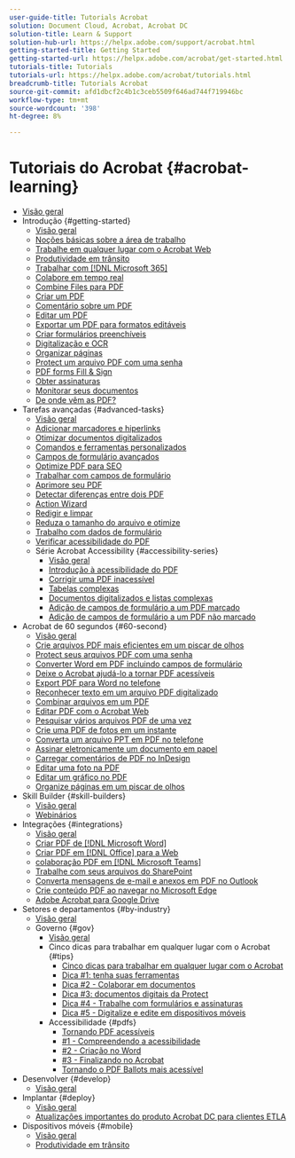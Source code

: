 ```yaml
---
user-guide-title: Tutorials Acrobat
solution: Document Cloud, Acrobat, Acrobat DC
solution-title: Learn & Support
solution-hub-url: https://helpx.adobe.com/support/acrobat.html
getting-started-title: Getting Started
getting-started-url: https://helpx.adobe.com/acrobat/get-started.html
tutorials-title: Tutorials
tutorials-url: https://helpx.adobe.com/acrobat/tutorials.html
breadcrumb-title: Tutorials Acrobat
source-git-commit: afd1dbcf2c4b1c3ceb5509f646ad744f719946bc
workflow-type: tm+mt
source-wordcount: '398'
ht-degree: 8%

---
```



# Tutoriais do Acrobat {#acrobat-learning}

+ [Visão geral](overview.md)
+ Introdução {#getting-started}
   + [Visão geral](getting-started/getting-started-overview.md)
   + [Noções básicas sobre a área de trabalho](getting-started/get-to-know-the-acrobat-dc-interface.md)
   + [Trabalhe em qualquer lugar com o Acrobat Web](getting-started/acrobatweb.md)
   + [Produtividade em trânsito](getting-started/productivity.md)
   + [Trabalhar com [!DNL Microsoft 365]](https://experienceleague.adobe.com/docs/document-cloud-learn/acrobat-learning/integrations/integrate-overview.html#microsoft)
   + [Colabore em tempo real](getting-started/collaborate.md)
   + [Combine Files para PDF](getting-started/combine-to-pdf.md)
   + [Criar um PDF](getting-started/create-pdf.md)
   + [Comentário sobre um PDF](getting-started/comment-on-pdf-files.md)
   + [Editar um PDF](getting-started/edit-pdf.md)
   + [Exportar um PDF para formatos editáveis](getting-started/export-pdf.md)
   + [Criar formulários preenchíveis](getting-started/create-fillable-forms.md)
   + [Digitalização e OCR](getting-started/scan-and-ocr.md)
   + [Organizar páginas](getting-started/organize.md)
   + [Protect um arquivo PDF com uma senha](getting-started/password-protect.md)
   + [PDF forms Fill &amp; Sign](getting-started/fill-and-sign.md)
   + [Obter assinaturas](getting-started/signatures.md)
   + [Monitorar seus documentos](getting-started/track.md)
   + [De onde vêm as PDF?](getting-started/where-do-pdfs-come-from.md)
+ Tarefas avançadas {#advanced-tasks}
   + [Visão geral](advanced-tasks/advanced-tasks-overview.md)
   + [Adicionar marcadores e hiperlinks](advanced-tasks/bookmarks.md)
   + [Otimizar documentos digitalizados](advanced-tasks/optimizescan.md)
   + [Comandos e ferramentas personalizados](advanced-tasks/custom.md)
   + [Campos de formulário avançados](advanced-tasks/advancedforms.md)
   + [Optimize PDF para SEO](advanced-tasks/optimizeseo.md)
   + [Trabalhar com campos de formulário](advanced-tasks/workforms.md)
   + [Aprimore seu PDF](advanced-tasks/enhance.md)
   + [Detectar diferenças entre dois PDF](advanced-tasks/compare.md)
   + [Action Wizard](advanced-tasks/action.md)
   + [Redigir e limpar](advanced-tasks/redact.md)
   + [Reduza o tamanho do arquivo e otimize](advanced-tasks/reduce.md)
   + [Trabalho com dados de formulário](advanced-tasks/formdata.md)
   + [Verificar acessibilidade do PDF](advanced-tasks/accessibility.md)
   + Série Acrobat Accessibility {#accessibility-series}
      + [Visão geral](advanced-tasks/accessibility-series.md)
      + [Introdução à acessibilidade do PDF](advanced-tasks/accessibilitysession1.md)
      + [Corrigir uma PDF inacessível](advanced-tasks/accessibilitysession2.md)
      + [Tabelas complexas](advanced-tasks/accessibilitysession3.md)
      + [Documentos digitalizados e listas complexas](advanced-tasks/accessibilitysession4.md)
      + [Adição de campos de formulário a um PDF marcado](advanced-tasks/accessibilitysession5.md)
      + [Adição de campos de formulário a um PDF não marcado](advanced-tasks/accessibilitysession6.md)
+ Acrobat de 60 segundos {#60-second}
   + [Visão geral](60-second/60-second-overview.md)
   + [Crie arquivos PDF mais eficientes em um piscar de olhos](60-second/optimize.md)
   + [Protect seus arquivos PDF com uma senha](60-second/protect.md)
   + [Converter Word em PDF incluindo campos de formulário](60-second/wordform.md)
   + [Deixe o Acrobat ajudá-lo a tornar PDF acessíveis](60-second/accessible.md)
   + [Export PDF para Word no telefone](60-second/exportwordphone.md)
   + [Reconhecer texto em um arquivo PDF digitalizado](60-second/textrecognition.md)
   + [Combinar arquivos em um PDF](60-second/combine-to-one-pdf.md)
   + [Editar PDF com o Acrobat Web](60-second/edit.md)
   + [Pesquisar vários arquivos PDF de uma vez](60-second/search.md)
   + [Crie uma PDF de fotos em um instante](60-second/photo.md)
   + [Converta um arquivo PPT em PDF no telefone](60-second/phone.md)
   + [Assinar eletronicamente um documento em papel](60-second/sign.md)
   + [Carregar comentários de PDF no InDesign](60-second/indesign.md)
   + [Editar uma foto na PDF](60-second/editphoto.md)
   + [Editar um gráfico no PDF](60-second/editgraphic.md)
   + [Organize páginas em um piscar de olhos](60-second/organize.md)
+ Skill Builder {#skill-builders}
   + [Visão geral](skill-builder/skill-builder-overview.md)
   + [Webinários](skill-builder/skill-builder-webinars.md)
+ Integrações {#integrations}
   + [Visão geral](integrate/integrate-overview.md)
   + [Criar PDF de [!DNL Microsoft Word]](integrate/createfromword.md)
   + [Criar PDF em [!DNL Office] para a Web](integrate/createofficeweb.md)
   + [colaboração PDF em [!DNL Microsoft Teams]](integrate/acrobatandteams.md)
   + [Trabalhe com seus arquivos do SharePoint](integrate/acrobatandsp.md)
   + [Converta mensagens de e-mail e anexos em PDF no Outlook](integrate/outlook.md)
   + [Crie conteúdo PDF ao navegar no Microsoft Edge](integrate/edge.md)
   + [Adobe Acrobat para Google Drive](integrate/acrobatandgoogle.md)
+ Setores e departamentos {#by-industry}
   + [Visão geral](industry/industry-overview.md)
   + Governo {#gov}
      + [Visão geral](industry/gov/gov-overview.md)
      + Cinco dicas para trabalhar em qualquer lugar com o Acrobat {#tips}
         + [Cinco dicas para trabalhar em qualquer lugar com o Acrobat](industry/gov/5-tips-for-working-anywhere-with-acrobat-dc-for-government.md)
         + [Dica #1: tenha suas ferramentas](industry/gov/get-your-tools.md)
         + [Dica #2 - Colaborar em documentos](industry/gov/collaborate-on-documents.md)
         + [Dica #3: documentos digitais da Protect](industry/gov/protect-digital-documents.md)
         + [Dica #4 - Trabalhe com formulários e assinaturas](industry/gov/work-with-forms-and-signatures.md)
         + [Dica #5 - Digitalize e edite em dispositivos móveis](industry/gov/scan-and-edit-on-mobile.md)
      + Accessibilidade {#pdfs}
         + [Tornando PDF acessíveis](industry/gov/making-pdfs-accessible.md)
         + [#1 - Compreendendo a acessibilidade](industry/gov/understanding-accessibility.md)
         + [#2 - Criação no Word](industry/gov/authoring-in-word.md)
         + [#3 - Finalizando no Acrobat](industry/gov/finishing-in-acrobat.md)
         + [Tornando o PDF Ballots mais acessível](industry/gov/making-pdf-ballots-accessible.md)
+ Desenvolver {#develop}
   + [Visão geral](develop/develop-overview.md)
+ Implantar {#deploy}
   + [Visão geral](deploy/deploy-overview.md)
   + [Atualizações importantes do produto Acrobat DC para clientes ETLA](deploy/signentitlementchanges.md)
+ Dispositivos móveis {#mobile}
   + [Visão geral](mobile/mobile-overview.md)
   + [Produtividade em trânsito](https://experienceleague.adobe.com/docs/document-cloud-learn/acrobat-learning/getting-started/productivity.html)
